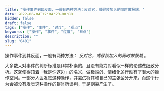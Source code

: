 ```yaml
---
title: "操作事件到其反面，一般有两种方法：反对它，或假装加入的同时做极端。"
date: 2022-06-04T12:04:23+08:00
hidden: false
draft: false
tags: ["操作", "事件", "过度", "观点"]
keywords: ["操作", "事件", "过度", "观点"]
description: ""
slug: "0401"
---
```


操作事件到其反面，一般有两种方法： *反对它，或假装加入的同时做极端* 。

大多数人对事件的判断标准是非常朴素的，且没有能力对看似一样的论述做细致分析。这就使得顶着「我是你这边」的名义，做极端的、情绪化的行动有了很大的操作空间。一部分人会发觉这种操作，并尝试将其和自己的主张区分开来，而这个行为会被没有发觉这种操作的群体所误判，于是割裂产生了。